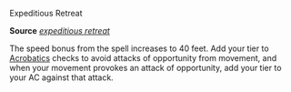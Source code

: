 Expeditious Retreat

**Source** [_expeditious retreat_](/pathfinderRPG/prd/spells/expeditiousRetreat.html#_expeditious-retreat)

The speed bonus from the spell increases to 40 feet. Add your tier to [Acrobatics](/pathfinderRPG/prd/skills/acrobatics.html#_acrobatics) checks to avoid attacks of opportunity from movement, and when your movement provokes an attack of opportunity, add your tier to your AC against that attack.

